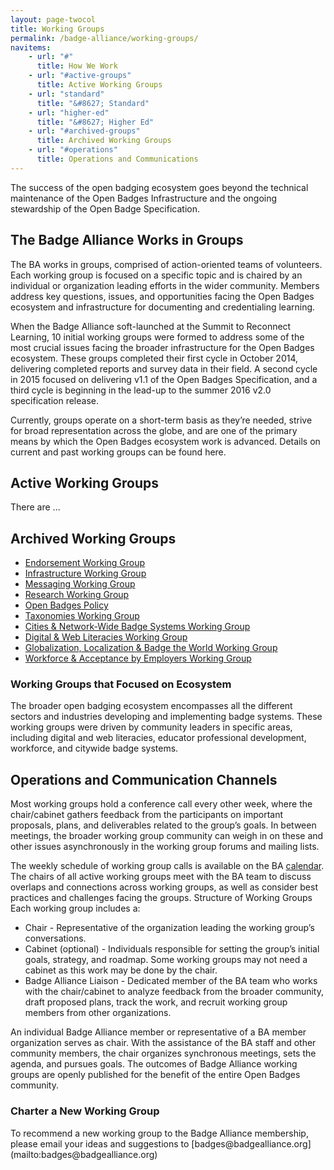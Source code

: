 ```yaml
---
layout: page-twocol
title: Working Groups
permalink: /badge-alliance/working-groups/
navitems:
    - url: "#"
      title: How We Work
    - url: "#active-groups"
      title: Active Working Groups
    - url: "standard"
      title: "&#8627; Standard"
    - url: "higher-ed"
      title: "&#8627; Higher Ed"
    - url: "#archived-groups"
      title: Archived Working Groups
    - url: "#operations"
      title: Operations and Communications
--- 
```

The success of the open badging ecosystem goes beyond the technical maintenance of the Open Badges Infrastructure and the ongoing stewardship of the Open Badge Specification. 

<h2 class="title title-content">The Badge Alliance Works in Groups</h2>
The BA works in groups, comprised of action-oriented teams of volunteers. Each working group is focused on a specific topic and is chaired by an individual or organization leading efforts in the wider community. Members address key questions, issues, and opportunities facing the Open Badges ecosystem and infrastructure for documenting and credentialing learning. 

When the Badge Alliance soft-launched at the Summit to Reconnect Learning, 10 initial working groups were formed to address some of the most crucial issues facing the broader infrastructure for the Open Badges ecosystem. These groups completed their first cycle in October 2014, delivering completed reports and survey data in their field. A second cycle in 2015 focused on delivering v1.1 of the Open Badges Specification, and a third cycle is beginning in the lead-up to the summer 2016 v2.0 specification release.

Currently, groups operate on a short-term basis as they’re needed, strive for broad representation across the globe, and are one of the primary means by which the Open Badges ecosystem work is advanced. Details on current and past working groups can be found here. 

<h2 class="title title-content" id="active-groups">Active Working Groups</h2>
There are ... 

<h2 class="title title-content" id="archived-groups">Archived Working Groups</h2>

* [Endorsement Working Group](./endorsement/)
* [Infrastructure Working Group](./infrastructure)
* [Messaging Working Group ](./messaging/)
* [Research Working Group](./research/)
* [Open Badges Policy ](./policy/)
* [Taxonomies Working Group](./taxonomies)
* [Cities & Network-Wide Badge Systems Working Group](./city-network/)
* [Digital & Web Literacies Working Group](./digital-web-lit/)
* [Globalization, Localization & Badge the World Working Group](./globalization/)
* [Workforce & Acceptance by Employers Working Group](./workforce/)


<h3 class="title title-secondary">Working Groups that Focused on Ecosystem</h3>
The broader open badging ecosystem encompasses all the different sectors and industries developing and implementing badge systems. These working groups were driven by community leaders in specific areas, including digital and web literacies, educator professional development, workforce, and citywide badge systems. 

<h2 class="title title-content" id="operations">Operations and Communication Channels</h2>
Most working groups hold a conference call every other week, where the chair/cabinet gathers feedback from the participants on important proposals, plans, and deliverables related to the group’s goals. In between meetings, the broader working group community can weigh in on these and other issues asynchronously in the working group forums and mailing lists.

The weekly schedule of working group calls is available on the BA [calendar](../events). The chairs of all active working groups meet with the BA team to discuss overlaps and connections across working groups, as well as consider best practices and challenges facing the groups.
Structure of Working Groups
Each working group includes a:

* Chair - Representative of the organization leading the working group’s conversations.
* Cabinet (optional) - Individuals responsible for setting the group’s initial goals, strategy, and roadmap. Some working groups may not need a cabinet as this work may be done by the chair.
* Badge Alliance Liaison - Dedicated member of the BA team who works with the chair/cabinet to analyze feedback from the broader community, draft proposed plans, track the work, and recruit working group members from other organizations.

An individual Badge Alliance member or representative of a BA member organization serves as chair. With the assistance of the BA staff and other community members, the chair organizes synchronous meetings, sets the agenda, and pursues goals. The outcomes of Badge Alliance working groups are openly published for the benefit of the entire Open Badges community.

<h3 class="title title-secondary">Charter a New Working Group</h3>
To recommend a new working group to the Badge Alliance membership, please email your ideas and suggestions to [badges@badgealliance.org](mailto:badges@badgealliance.org)

